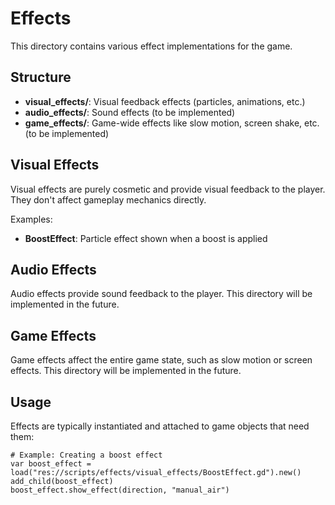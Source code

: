<!--
WARNING: This file is automatically generated from scripts/effects/README.md.
Do not edit this file directly. Make changes to the source README.md instead.
Last updated: 2025-04-24 19:38:03
-->

# Effects

This directory contains various effect implementations for the game.

## Structure

- **visual_effects/**: Visual feedback effects (particles, animations, etc.)
- **audio_effects/**: Sound effects (to be implemented)
- **game_effects/**: Game-wide effects like slow motion, screen shake, etc. (to be implemented)

## Visual Effects

Visual effects are purely cosmetic and provide visual feedback to the player. They don't affect gameplay mechanics directly.

Examples:
- **BoostEffect**: Particle effect shown when a boost is applied

## Audio Effects

Audio effects provide sound feedback to the player. This directory will be implemented in the future.

## Game Effects

Game effects affect the entire game state, such as slow motion or screen effects. This directory will be implemented in the future.

## Usage

Effects are typically instantiated and attached to game objects that need them:

```gdscript
# Example: Creating a boost effect
var boost_effect = load("res://scripts/effects/visual_effects/BoostEffect.gd").new()
add_child(boost_effect)
boost_effect.show_effect(direction, "manual_air")
